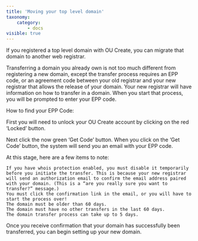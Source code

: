 ```yaml
---
title: 'Moving your top level domain'
taxonomy:
    category:
        - docs
visible: true
---
```


If you registered a top level domain with OU Create, you can migrate that domain to another web registrar.

Transferring a domain you already own is not too much different from registering a new domain, except the transfer process requires an EPP code, or an agreement code between your old registrar and your new registrar that allows the release of your domain.  Your new registrar will have information on how to transfer in a domain.  When you start that process, you will be prompted to enter your EPP code.

How to find your EPP Code:

First you will need to unlock your OU Create account by clicking on the red ‘Locked’ button.

Next click the now green ‘Get Code’ button.  When you click on the ‘Get Code’ button, the system will send you an email with your EPP code.

At this stage, here are a few items to note:

    If you have whois protection enabled, you must disable it temporarily before you initiate the transfer. This is because your new registrar will send an authorization email to confirm the email address paired with your domain. (This is a “are you really sure you want to transfer?” message.)
    You must click the confirmation link in the email, or you will have to start the process over!
    The domain must be older than 60 days.
    The domain must have no other transfers in the last 60 days.
    The domain transfer process can take up to 5 days.

Once you receive confirmation that your domain has successfully been transferred, you can begin setting up your new domain.